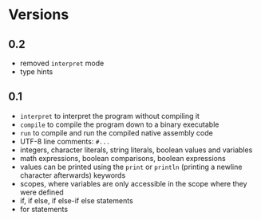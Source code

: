 # Versions

## 0.2

- removed `interpret` mode
- type hints

## 0.1

- `interpret` to interpret the program without compiling it
- `compile` to compile the program down to a binary executable
- `run` to compile and run the compiled native assembly code
- UTF-8 line comments: `#...`
- integers, character literals, string literals, boolean values and variables
- math expressions, boolean comparisons, boolean expressions
- values can be printed using the `print` or `println` (printing a newline character afterwards) keywords
- scopes, where variables are only accessible in the scope where they were defined
- if, if else, if else-if else statements
- for statements
